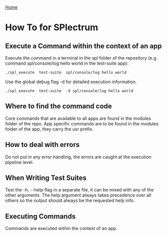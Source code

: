 [Home](../README.md)
# How To for SPlectrum

## Execute a Command within the context of an app

Execute the command in a terminal in the spl folder of the repository (e.g. command spl/console/log hello world in the test-suite app):
```
./spl_execute  test-suite  spl/console/log hello world
```
Use the global debug flag -d for detailed execution information.
```
./spl_execute  test-suite  -d spl/console/log hello world
``` 

## Where to find the command code

Core commands that are available to all apps are found in the modules folder of the repo.
App specific commands are to be found in the modules folder of the app, they carry the usr prefix.

## How to deal with errors

Do not put in any error handling, the errors are caught at the execution pipeline level.

## When Writing Test Suites

Test the -h, --help flag in a separate file, it can be mixed with any of the other arguments.
The help argument always takes precedence over all others so the output should always be the requested help info.  

## Executing Commands

Commands are executed within the context of an app.  

